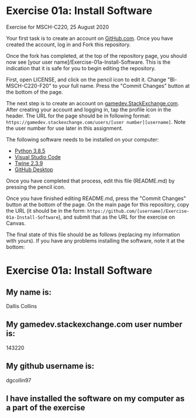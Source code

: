 # Exercise 01a: Install Software
Exercise for MSCH-C220, 25 August 2020

Your first task is to create an account on [GitHub.com](https://github.com/). Once you have created the account, log in and Fork this repository.

Once the fork has completed, at the top of the repository page, you should now see [your user name]/Exercise-01a-Install-Software. This is the indication that it is safe for you to begin editing the repository.

First, open LICENSE, and click on the pencil icon to edit it. Change "Bl-MSCH-C220-F20" to your full name. Press the "Commit Changes" button at the bottom of the page.

The next step is to create an account on [gamedev.StackExchange.com](https://gamedev.stackexchange.com/). After creating your account and logging in, tap the profile icon in the header. The URL for the page should be in following format: `https://gamedev.stackexchange.com/users/[user number][username]`. Note the user number for use later in this assignment.

The following software needs to be installed on your computer:

 * [Python 3.8.5](https://www.python.org/downloads/)
 * [Visual Studio Code](https://code.visualstudio.com/)
 * [Twine 2.3.9](http://twinery.org/)
 * [GitHub Desktop](https://desktop.github.com/)

Once you have completed that process, edit this file (README.md) by pressing the pencil icon.

Once you have finished editing README.md, press the "Commit Changes" button at the bottom of the page. On the main page for this repository, copy the URL (it should be in the form: `https://github.com/[username]/Exercise-01a-Install-Software`), and submit that as the URL for the exercise on Canvas.

The final state of this file should be as follows (replacing my information with yours). If you have any problems installing the software, note it at the bottom:
# Exercise 01a: Install Software

## My name is:
Dallis Collins

## My gamedev.stackexchange.com user number is:
143220

## My github username is:
dgcollin97

## I have installed the software on my computer as a part of the exercise
